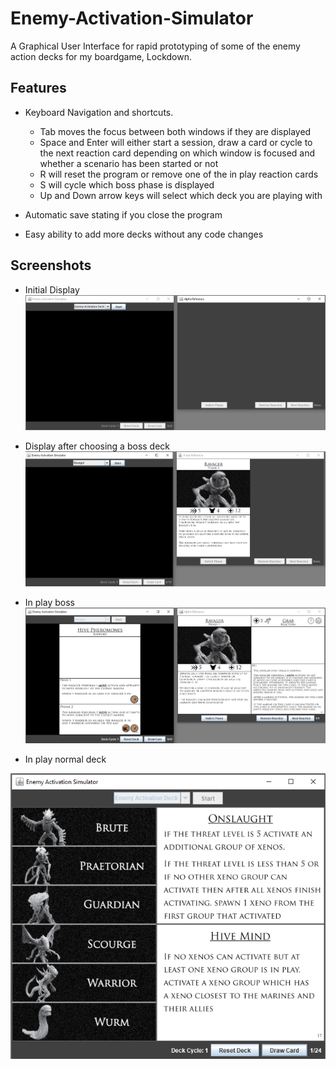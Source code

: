 # Enemy-Activation-Simulator
A Graphical User Interface for rapid prototyping of some of the enemy action decks for my boardgame, Lockdown.

Features
---------
- Keyboard Navigation and shortcuts.
    
     - Tab moves the focus between both windows if they are displayed
     - Space and Enter will either start a session, draw a card or cycle to the next reaction card
       depending on which window is focused and whether a scenario has been started or not
     - R will reset the program or remove one of the in play reaction cards
     - S will cycle which boss phase is displayed
     - Up and Down arrow keys will select which deck you are playing with
       
- Automatic save stating if you close the program
- Easy ability to add more decks without any code changes

Screenshots
-----------
- Initial Display
![](Screenshots/1.png)

- Display after choosing a boss deck
![](Screenshots/2.png)

- In play boss 
![](Screenshots/3.png)

- In play normal deck
  
![](Screenshots/4.png)
